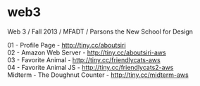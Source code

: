 web3
====
Web 3 / Fall 2013 / MFADT / Parsons the New School for Design

01 - Profile Page - http://tiny.cc/aboutsiri<br>
02 - Amazon Web Server - http://tiny.cc/aboutsiri-aws<br>
03 - Favorite Animal - http://tiny.cc/friendlycats-aws<br>
04 - Favorite Animal JS - http://tiny.cc/friendlycats2-aws<br>
Midterm - The Doughnut Counter - http://tiny.cc/midterm-aws
